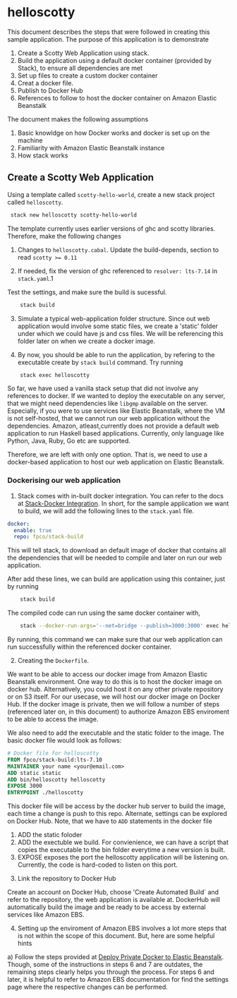 # helloscotty

This document describes the steps that were followed in creating this sample application. The purpose of this application is to demonstrate

1. Create a Scotty Web Application using stack.
2. Build the application using a default docker container (provided by Stack), to ensure all dependencies are met
3. Set up files to create a custom docker container
4. Creat a docker file.
5. Publish to Docker Hub
6. References to follow to host the docker container on Amazon Elastic Beanstalk

The document makes the following assumptions

1. Basic knowldge on how Docker works and docker is set up on the machine
2. Familiarity with Amazon Elastic Beanstalk instance
3. How stack works

## Create a Scotty Web Application

Using a template called `scotty-hello-world`, create a new stack project called `helloscotty`.

``` bash
 stack new helloscotty scotty-hello-world
```

The template currently uses earlier versions of ghc and scotty libraries. Therefore, make the following
changes

1. Changes to `helloscotty.cabal`.
   Update the build-depends, section to read `scotty >= 0.11`

2. If needed, fix the version of ghc referenced to `resolver: lts-7.14` in `stack.yaml`.1

Test the settings, and make sure the build is sucessful.

``` bash
    stack build
```

3. Simulate a typical web-application folder structure. Since out web application would involve
some static files, we create a 'static' folder under which we could have js and css files. We will
be referencing this folder later on when we create a docker image.

4. By now, you should be able to run the application, by refering to the executable create by `stack build` command.  Try running

``` bash
    stack exec helloscotty
```

So far, we have used a vanilla stack setup that did not involve any references to docker. If we wanted to deploy the executable on any server, that we might need dependencies like `libgmp` available on the server. Especially, if you were to use services like Elastic Beanstalk, where the VM is not self-hosted, that we cannot run our web application without the dependencies. Amazon, atleast,currently does not provide a default web application to run Haskell based applications. Currently, only language like Python, Java, Ruby, Go etc are supported.

Therefore, we are left with only one option. That is, we need to use a docker-based application to host our web application on Elastic Beanstalk.


### Dockerising our web application

1. Stack comes with in-built docker integration. You can refer to the docs at [Stack-Docker Integration](https://docs.haskellstack.org/en/stable/docker_integration/). In short, for the sample application
we want to build, we will add the following lines to the `stack.yaml` file.

``` yaml
docker:
  enable: true
  repo: fpco/stack-build
```

This will tell stack, to download an default image of docker that contains all the dependencies that will be needed to compile and later on run our web application.


After add these lines, we can build are application using this container, just by running

``` bash
    stack build
```

The compiled code can run using the same docker container with,

``` bash
    stack --docker-run-args='--net=bridge --publish=3000:3000' exec helloscotty
```

By running, this command we can make sure that our web application can run successfully within
the referenced docker container.

2. Creating the `Dockerfile`.

We want to be able to access our docker image from Amazon Elastic Beanstalk environment. One way to do this is to host the docker image on docker hub. Alternatively, you
could host it on any other private repository or on S3 itself. For our usecase, we will host our docker image on Docker Hub. If the docker image is private, then
we will follow a number of steps (referenced later on, in this document) to authorize Amazon EBS enviroment to be able to access the image.

We also need to add the executable and the static folder to the image. The basic docker file would look as follows:

``` dockerfile
# Docker file for helloscotty
FROM fpco/stack-build:lts-7.10
MAINTAINER your name <your@email.com>
ADD static static
ADD bin/helloscotty helloscotty
EXPOSE 3000
ENTRYPOINT ./helloscotty
```

This docker file will be access by the docker hub server to build the image, each time a change is push to this repo. Alternate, settings can be explored
on Docker Hub. Note, that we have to `ADD` statements in the docker file

1) ADD the static foloder
2) ADD the exectuble we build. For convienience, we can have a script that copies the executable to the bin folder everytime a new version is built.
3) EXPOSE exposes the port the helloscotty application will be listening on. Currently, the code is hard-coded to listen on this port.

3. Link the repository to Docker Hub

Create an account on Docker Hub, choose 'Create Automated Build` and refer to the repository, the web application is available at. DockerHub will
automatically build the image and be ready to be access by external services like Amazon EBS.

4. Setting up the enviroment of Amazon EBS involves a lot more steps that is not within the scope of this document. But, here are some helpful hints

a) Follow the steps provided at [Deploy Private Docker to Elastic Beanstalk](http://thequietlattice.com/docker/aws/elasticbeanstalk/2015/12/18/deploy-private-docker-to-elb.html).
Though, some of the instructions in steps 6 and 7 are outdates, the remaining steps clearly helps you through the process. For steps 6 and later, it is helpful to refer to Amazon EBS documentation
for find the settings page where the respective changes can be performed.
